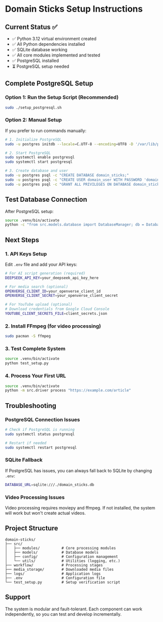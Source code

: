 # Domain Sticks Setup Instructions

## Current Status ✅
- ✅ Python 3.12 virtual environment created
- ✅ All Python dependencies installed
- ✅ SQLite database working
- ✅ All core modules implemented and tested
- ✅ PostgreSQL installed
- ⏳ PostgreSQL setup needed

## Complete PostgreSQL Setup

### Option 1: Run the Setup Script (Recommended)
```bash
sudo ./setup_postgresql.sh
```

### Option 2: Manual Setup
If you prefer to run commands manually:

```bash
# 1. Initialize PostgreSQL
sudo -u postgres initdb --locale=C.UTF-8 --encoding=UTF8 -D '/var/lib/postgres/data'

# 2. Start PostgreSQL
sudo systemctl enable postgresql
sudo systemctl start postgresql

# 3. Create database and user
sudo -u postgres psql -c "CREATE DATABASE domain_sticks;"
sudo -u postgres psql -c "CREATE USER domain_user WITH PASSWORD 'domain_sticks_2024';"
sudo -u postgres psql -c "GRANT ALL PRIVILEGES ON DATABASE domain_sticks TO domain_user;"
```

## Test Database Connection
After PostgreSQL setup:

```bash
source .venv/bin/activate
python -c "from src.models.database import DatabaseManager; db = DatabaseManager(); db.create_tables(); print('✅ PostgreSQL working!')"
```

## Next Steps

### 1. API Keys Setup
Edit `.env` file and add your API keys:

```bash
# For AI script generation (required)
DEEPSEEK_API_KEY=your_deepseek_api_key_here

# For media search (optional)
OPENVERSE_CLIENT_ID=your_openverse_client_id
OPENVERSE_CLIENT_SECRET=your_openverse_client_secret

# For YouTube upload (optional)
# Download credentials from Google Cloud Console
YOUTUBE_CLIENT_SECRETS_FILE=client_secrets.json
```

### 2. Install FFmpeg (for video processing)
```bash
sudo pacman -S ffmpeg
```

### 3. Test Complete System
```bash
source .venv/bin/activate
python test_setup.py
```

### 4. Process Your First URL
```bash
source .venv/bin/activate
python -m src.driver process "https://example.com/article"
```

## Troubleshooting

### PostgreSQL Connection Issues
```bash
# Check if PostgreSQL is running
sudo systemctl status postgresql

# Restart if needed
sudo systemctl restart postgresql
```

### SQLite Fallback
If PostgreSQL has issues, you can always fall back to SQLite by changing `.env`:
```bash
DATABASE_URL=sqlite:///./domain_sticks.db
```

### Video Processing Issues
Video processing requires moviepy and ffmpeg. If not installed, the system will work but won't create actual videos.

## Project Structure
```
domain-sticks/
├── src/
│   ├── modules/          # Core processing modules
│   ├── models/           # Database models
│   ├── config/           # Configuration management
│   └── utils/            # Utilities (logging, etc.)
├── workflow/             # Processing stages
├── media_storage/        # Downloaded media files
├── logs/                 # Application logs
├── .env                  # Configuration file
└── test_setup.py         # Setup verification script
```

## Support
The system is modular and fault-tolerant. Each component can work independently, so you can test and develop incrementally.
